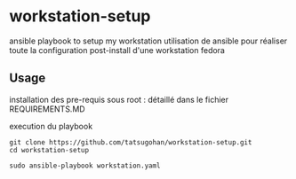 # workstation-setup
ansible playbook to setup my workstation
utilisation de ansible pour réaliser toute la configuration post-install d'une workstation fedora


## Usage

installation des pre-requis sous root : détaillé dans le fichier REQUIREMENTS.MD

execution du playbook
```
git clone https://github.com/tatsugohan/workstation-setup.git
cd workstation-setup

sudo ansible-playbook workstation.yaml
```
